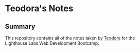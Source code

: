 # Teodora's Notes
## Summary
This repository contains all of the notes taken by [Teodora](https://github.com/Ralenac/README.md.git) for the Lighthouse Labs Web Development Bootcamp.
